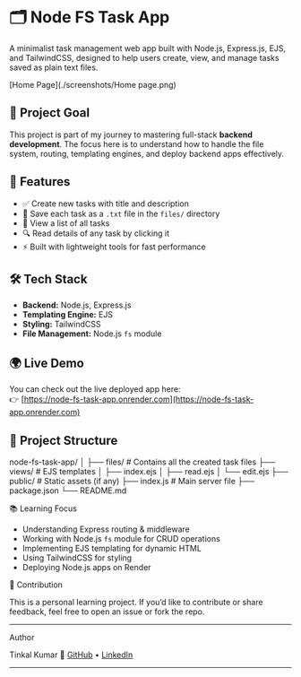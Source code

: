 # 🗂️ Node FS Task App

A minimalist task management web app built with Node.js, Express.js, EJS, and TailwindCSS, designed to help users create, view, and manage tasks saved as plain text files.

[Home Page](./screenshots/Home page.png)

## 🌟 Project Goal

This project is part of my journey to mastering full-stack **backend development**. The focus here is to understand how to handle the file system, routing, templating engines, and deploy backend apps effectively.

## 🚀 Features

- ✅ Create new tasks with title and description
- 📝 Save each task as a `.txt` file in the `files/` directory
- 📄 View a list of all tasks
- 🔍 Read details of any task by clicking it
- ⚡ Built with lightweight tools for fast performance

## 🛠️ Tech Stack

- **Backend:** Node.js, Express.js
- **Templating Engine:** EJS
- **Styling:** TailwindCSS
- **File Management:** Node.js `fs` module

## 🌍 Live Demo

You can check out the live deployed app here:  
👉 [https://node-fs-task-app.onrender.com](https://node-fs-task-app.onrender.com)

## 📁 Project Structure

node-fs-task-app/ │ ├── files/ # Contains all the created task files ├── views/ # EJS templates │ ├── index.ejs │ ├── read.ejs │ └── edit.ejs ├── public/ # Static assets (if any) ├── index.js # Main server file ├── package.json └── README.md


 📚 Learning Focus

- Understanding Express routing & middleware
- Working with Node.js `fs` module for CRUD operations
- Implementing EJS templating for dynamic HTML
- Using TailwindCSS for styling
- Deploying Node.js apps on Render

 🙌 Contribution

This is a personal learning project. If you’d like to contribute or share feedback, feel free to open an issue or fork the repo.

---

  Author

Tinkal Kumar
🔗 [GitHub](https://github.com/MERNDevTinkal) • [LinkedIn](https://linkedin.com/in/tinkal-kumar-9b8013186)

---

